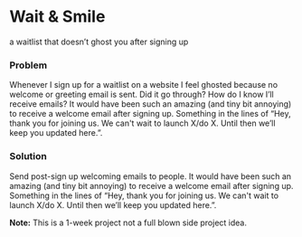 # Wait & Smile
a waitlist that doesn’t ghost you after signing up

### Problem
Whenever I sign up for a waitlist on a website I feel ghosted because no welcome or greeting email is sent. Did it go through? How do I know I’ll receive emails? It would have been such an amazing (and tiny bit annoying) to receive a welcome email after signing up. Something in the lines of “Hey, thank you for joining us. We can't wait to launch X/do X. Until then we’ll keep you updated here.”.

### Solution
Send post-sign up welcoming emails to people. It would have been such an amazing (and tiny bit annoying) to receive a welcome email after signing up. Something in the lines of “Hey, thank you for joining us. We can't wait to launch X/do X. Until then we’ll keep you updated here.”.


**Note:** This is a 1-week project not a full blown side project idea.
